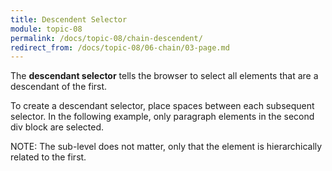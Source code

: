 ```yaml
---
title: Descendent Selector
module: topic-08
permalink: /docs/topic-08/chain-descendent/
redirect_from: /docs/topic-08/06-chain/03-page.md
---
```


<div class="divider-heading"></div>

The **descendant selector** tells the browser to select all elements that are a descendant of the first.

To create a descendant selector, place spaces between each subsequent selector. In the following example, only paragraph elements in the second div block are selected.

<span class="label label-info">NOTE:</span> The sub-level does not matter, only that the element is hierarchically related to the first.


<div class="codepen-embed">
  <p data-height="600" data-theme-id="30567" data-slug-hash="MExyrG" data-default-tab="css,result" data-user="Media-Ed-Online" data-embed-version="2" data-pen-title="[Topic-07]  Chaining Selectors, Pt. 2" class="codepen"></p>
</div>
